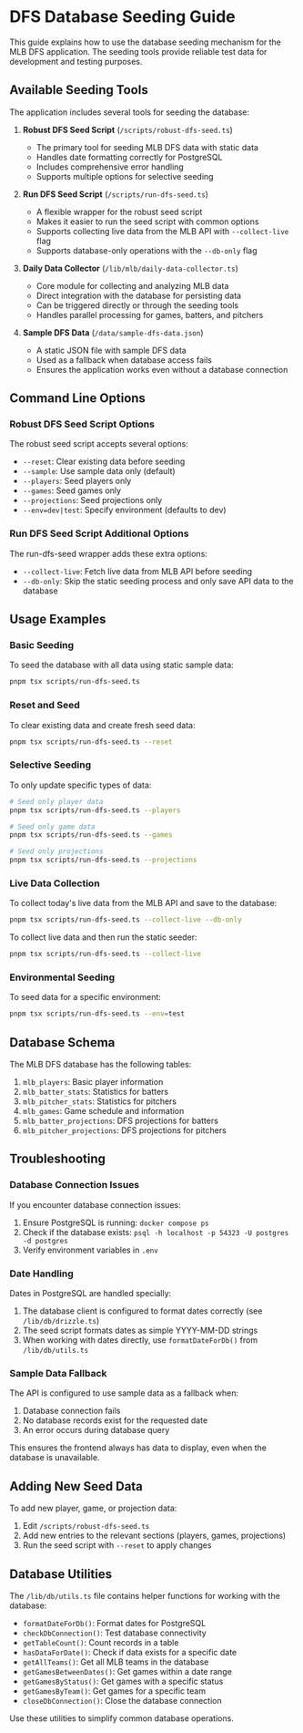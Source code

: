 # DFS Database Seeding Guide

This guide explains how to use the database seeding mechanism for the MLB DFS application. The seeding tools provide reliable test data for development and testing purposes.

## Available Seeding Tools

The application includes several tools for seeding the database:

1. **Robust DFS Seed Script** (`/scripts/robust-dfs-seed.ts`)
   - The primary tool for seeding MLB DFS data with static data
   - Handles date formatting correctly for PostgreSQL
   - Includes comprehensive error handling
   - Supports multiple options for selective seeding

2. **Run DFS Seed Script** (`/scripts/run-dfs-seed.ts`)
   - A flexible wrapper for the robust seed script
   - Makes it easier to run the seed script with common options
   - Supports collecting live data from the MLB API with `--collect-live` flag
   - Supports database-only operations with the `--db-only` flag

3. **Daily Data Collector** (`/lib/mlb/daily-data-collector.ts`)
   - Core module for collecting and analyzing MLB data
   - Direct integration with the database for persisting data
   - Can be triggered directly or through the seeding tools
   - Handles parallel processing for games, batters, and pitchers

4. **Sample DFS Data** (`/data/sample-dfs-data.json`)
   - A static JSON file with sample DFS data
   - Used as a fallback when database access fails
   - Ensures the application works even without a database connection

## Command Line Options

### Robust DFS Seed Script Options

The robust seed script accepts several options:

- `--reset`: Clear existing data before seeding
- `--sample`: Use sample data only (default)
- `--players`: Seed players only
- `--games`: Seed games only
- `--projections`: Seed projections only
- `--env=dev|test`: Specify environment (defaults to dev)

### Run DFS Seed Script Additional Options

The run-dfs-seed wrapper adds these extra options:

- `--collect-live`: Fetch live data from MLB API before seeding
- `--db-only`: Skip the static seeding process and only save API data to the database

## Usage Examples

### Basic Seeding

To seed the database with all data using static sample data:

```bash
pnpm tsx scripts/run-dfs-seed.ts
```

### Reset and Seed

To clear existing data and create fresh seed data:

```bash
pnpm tsx scripts/run-dfs-seed.ts --reset
```

### Selective Seeding

To only update specific types of data:

```bash
# Seed only player data
pnpm tsx scripts/run-dfs-seed.ts --players

# Seed only game data
pnpm tsx scripts/run-dfs-seed.ts --games

# Seed only projections
pnpm tsx scripts/run-dfs-seed.ts --projections
```

### Live Data Collection

To collect today's live data from the MLB API and save to the database:

```bash
pnpm tsx scripts/run-dfs-seed.ts --collect-live --db-only
```

To collect live data and then run the static seeder:

```bash
pnpm tsx scripts/run-dfs-seed.ts --collect-live
```

### Environmental Seeding

To seed data for a specific environment:

```bash
pnpm tsx scripts/run-dfs-seed.ts --env=test
```

## Database Schema

The MLB DFS database has the following tables:

1. `mlb_players`: Basic player information
2. `mlb_batter_stats`: Statistics for batters
3. `mlb_pitcher_stats`: Statistics for pitchers
4. `mlb_games`: Game schedule and information
5. `mlb_batter_projections`: DFS projections for batters
6. `mlb_pitcher_projections`: DFS projections for pitchers

## Troubleshooting

### Database Connection Issues

If you encounter database connection issues:

1. Ensure PostgreSQL is running: `docker compose ps`
2. Check if the database exists: `psql -h localhost -p 54323 -U postgres -d postgres`
3. Verify environment variables in `.env`

### Date Handling

Dates in PostgreSQL are handled specially:

1. The database client is configured to format dates correctly (see `/lib/db/drizzle.ts`)
2. The seed script formats dates as simple YYYY-MM-DD strings
3. When working with dates directly, use `formatDateForDb()` from `/lib/db/utils.ts`

### Sample Data Fallback

The API is configured to use sample data as a fallback when:

1. Database connection fails
2. No database records exist for the requested date
3. An error occurs during database query

This ensures the frontend always has data to display, even when the database is unavailable.

## Adding New Seed Data

To add new player, game, or projection data:

1. Edit `/scripts/robust-dfs-seed.ts`
2. Add new entries to the relevant sections (players, games, projections)
3. Run the seed script with `--reset` to apply changes

## Database Utilities

The `/lib/db/utils.ts` file contains helper functions for working with the database:

- `formatDateForDb()`: Format dates for PostgreSQL
- `checkDbConnection()`: Test database connectivity
- `getTableCount()`: Count records in a table
- `hasDataForDate()`: Check if data exists for a specific date
- `getAllTeams()`: Get all MLB teams in the database
- `getGamesBetweenDates()`: Get games within a date range
- `getGamesByStatus()`: Get games with a specific status
- `getGamesByTeam()`: Get games for a specific team
- `closeDbConnection()`: Close the database connection

Use these utilities to simplify common database operations.